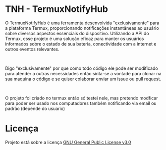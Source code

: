 <h1>TNH - TermuxNotifyHub</h1>

<p>
  O TermuxNotifyHub é uma ferramenta desenvolvida "exclusivamente" para a plataforma Termux, proporcionando notificações 
  instantâneas ao usuário sobre diversos aspectos essenciais do dispositivo. Utilizando a API do Termux, esse projeto
  é uma solução eficaz para manter os usuários informados sobre o estado de sua bateria, conectividade com a internet 
  e outros eventos relevantes.
</p>
<br>
<p>
  Digo "exclusivamente" por que como todo código ele pode ser modificado para atender a outras necessidades então
  sinta-se a vontade para clonar na sua maquina o código e se quiser colaborar enviar um issue ou pull request.
</p>
<br>
<p>
  O projeto foi criado no termux então só testei nele, mas pretendo modficar para poder ser usado nos computadores também
  notificando via email ou padrão (depende do usuario)
</p>

<h1>Licença</h1>

<p>Projeto está sobre a licença <a href="https://github.com/Bin01Sys/TNH/blob/main/LICENSE">GNU General Public License v3.0</a></p>
